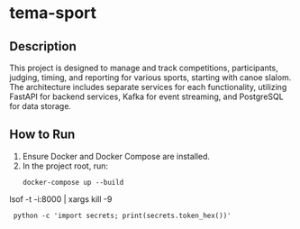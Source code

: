 # tema-sport

## Description
This project is designed to manage and track competitions, participants, judging, timing, and reporting for various sports, starting with canoe slalom. The architecture includes separate services for each functionality, utilizing FastAPI for backend services, Kafka for event streaming, and PostgreSQL for data storage.

## How to Run
1. Ensure Docker and Docker Compose are installed.
2. In the project root, run:
    ```
    docker-compose up --build
    ```


lsof -t -i:8000 | xargs kill -9


```shell
 python -c 'import secrets; print(secrets.token_hex())'
```